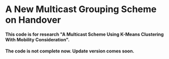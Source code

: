 A New Multicast Grouping Scheme on Handover
=================================
#### This code is for research "A Multicast Scheme Using K-Means Clustering With Mobility Consideration". ####
#### The code is not complete now. Update version comes soon.
